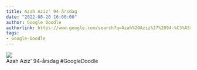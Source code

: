 ```yaml
---
title: Azah Aziz' 94-årsdag
date: "2022-08-20 16:00:00"
author: Google Doodle
authorlink: https://www.google.com/search?q=Azah%20Aziz%27%2094-%C3%A5rsdag
tags:
- Google-Doodle
---
```

<img src="https://www.google.com/logos/doodles/2022/azah-azizs-94th-birthday-6753651837109483-l.png" referrerpolicy="no-referrer"><br>Azah Aziz' 94-årsdag #GoogleDoodle